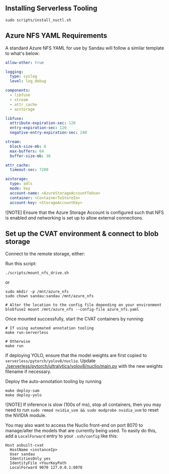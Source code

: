 ## Installing Serverless Tooling
```
sudo scripts/install_nuctl.sh
```

## Azure NFS YAML Requirements
A standard Azure NFS YAML for use by Sandau will follow a similar template to what's below:

```yaml
allow-other: true

logging:
  type: syslog
  level: log_debug

components:
  - libfuse
  - stream
  - attr_cache
  - azstorage

libfuse:
  attribute-expiration-sec: 120
  entry-expiration-sec: 120
  negative-entry-expiration-sec: 240

stream:
  block-size-mb: 8
  max-buffers: 64
  buffer-size-mb: 36

attr_cache:
  timeout-sec: 7200

azstorage:
  type: adls
  mode: key
  account-name: <AzureStorageAccountToUse>
  container: <ContainerToStoreIn>
  account-key: <StorageAccountKey>
```

![NOTE] Ensure that the Azure Storage Account is configured such that NFS is enabled _and_ networking is set up to allow external connections.

## Set up the CVAT environment & connect to blob storage
Connect to the remote storage, either:

Run this script:
```
./scripts/mount_nfs_drive.sh
```
or
```
sudo mkdir -p /mnt/azure_nfs
sudo chown sandau:sandau /mnt/azure_nfs

# Alter the location to the config file depending on your environment
blobfuse2 mount /mnt/azure_nfs --config-file azure_nfs.yaml
```

Once mounted successfully, start the CVAT containers by running:
```
# If using automated annotation tooling
make run-serverless

# Otherwise
make run
```

If deploying YOLO, ensure that the model weights are first copied to `serverless/pytorch/yolov8/nuclio`. Update [./serverless/pytorch/ultralytics/yolov8/nuclio/main.py](./serverless/pytorch/ultralytics/yolov8/nuclio/main.py#L13) with the new weights filename if necessary.

Deploy the auto-annotation tooling by running
```
make deploy-sam
make deploy-yolo
```

![NOTE] If inference is slow (100s of ms), stop all containers, then you may need to run `sudo rmmod nvidia_uvm && sudo modprobe nvidia_uvm` to reset the NVIDIA module.

You may also want to access the Nuclio front-end on port 8070 to manage/alter the models that are currently being used. To easily do this, add a `LocalForward` entry to your `.ssh/config` like this:

```
Host asbuilt-cvat
  HostName <instanceIp>
  User sandau
  IdentitiesOnly yes
  IdentityFile <YourKeyPath
  LocalForward 9070 127.0.0.1:8070
```
